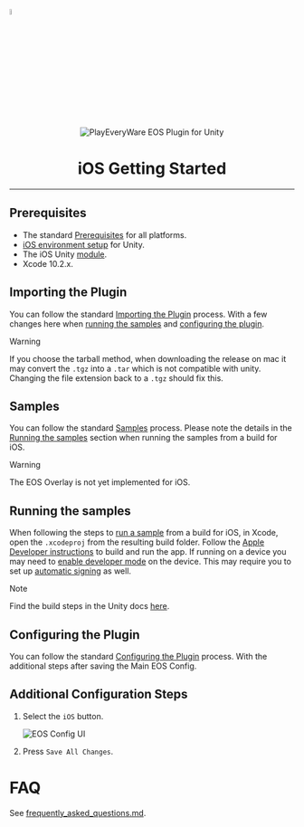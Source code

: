 <a href="/README.md"><img src="/Documentation~/images/PlayEveryWareLogo.gif" alt="Lobby Screenshot" width="5%"/></a>

<div align="center"> <img src="/Documentation~/images/EOSPluginLogo.png" alt="PlayEveryWare EOS Plugin for Unity" /> </div>


# <div align="center">iOS Getting Started</div>
---

## Prerequisites

* The standard <a href="/README.md#prerequisites">Prerequisites</a> for all platforms.
* <a href="https://docs.unity3d.com/2021.3/Documentation/Manual/ios-environment-setup.html">iOS environment setup</a> for Unity.
* The iOS Unity <a href="https://docs.unity3d.com/hub/manual/AddModules.html">module</a>.
* Xcode 10.2.x.

## Importing the Plugin

You can follow the standard <a href="/README.md#importing-the-plugin">Importing the Plugin</a> process. With a few changes here when <a href="#running-the-samples">running the samples</a> and <a href="#configuring-the-plugin">configuring the plugin</a>.

> [!WARNING]
> If you choose the tarball method, when downloading the release on mac it may convert the `.tgz` into a `.tar` which is not compatible with unity. Changing the file extension back to a `.tgz` should fix this.

## Samples

You can follow the standard <a href="/com.playeveryware.eos/README.md#samples">Samples</a> process. Please note the details in the <a href="#running-the-samples">Running the samples</a> section when running the samples from a build for iOS.

> [!WARNING]
> The EOS Overlay is not yet implemented for iOS.

## Running the samples

When following the steps to <a href="/README.md#running-the-samples">run a sample</a> from a build for iOS, in Xcode, open the `.xcodeproj` from the resulting build folder. Follow the [Apple Developer instructions](https://developer.apple.com/documentation/xcode/running-your-app-in-simulator-or-on-a-device) to build and run the app. If running on a device you may need to <a href="https://developer.apple.com/documentation/xcode/enabling-developer-mode-on-a-device">enable developer mode</a> on the device. This may require you to set up <a href="https://help.apple.com/xcode/mac/current/#/dev80cc24546">automatic signing</a> as well.

> [!NOTE]
> Find the build steps in the Unity docs <a href="https://docs.unity3d.com/2021.3/Documentation/Manual/iphone-BuildProcess.html">here</a>.

## Configuring the Plugin

You can follow the standard <a href="/README.md#configuring-the-plugin">Configuring the Plugin</a> process. With the additional steps after saving the Main EOS Config.

## Additional Configuration Steps

1. Select the `iOS` button.

    ![EOS Config UI](/Documentation~/images/eosconfig_ui_ios.gif)

2. Press `Save All Changes`.

# FAQ

See [frequently_asked_questions.md](/Documentation~/frequently_asked_questions.md).

